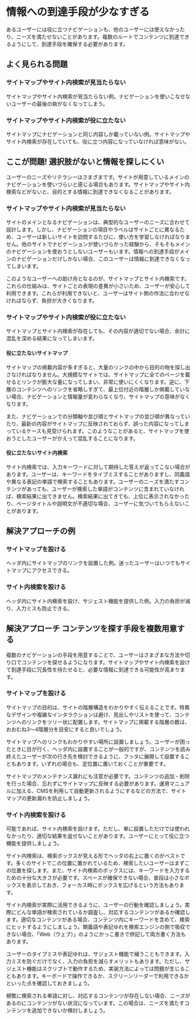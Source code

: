 # 情報への到達手段が少なすぎる

あるユーザーには役に立つナビゲーションも、他のユーザーには使えなかったり、ニーズを満たせないことがあります。複数のルートでコンテンツに到達できるようにして、到達手段を確保する必要があります。

## よく見られる問題

### サイトマップやサイト内検索が見当たらない

サイトマップやサイト内検索が見当たらない例。ナビゲーションを使いこなせないユーザーの最後の砦がなくなってしまう。

### サイトマップやサイト内検索が役に立たない

サイトマップにナビゲーションと同じ内容しか載っていない例。サイトマップやサイト内検索が存在していても、役に立つ内容になっていなければ意味がない。

## ここが問題! 選択肢がないと情報を探しにくい

ユーザーのニーズやリテラシーはさまざまです。サイトが用意しているメインのナビゲーションを使いづらいと感じる場合もあります。サイトマップやサイト内検索などがないと、目的とする情報に到達できなくなることがあります。

### サイトマップやサイト内検索が見当たらない

サイトのメインとなるナビゲーションは、典型的なユーザーのニーズに合わせて設計します。しかし、ナビゲーションの項目やラベルはサイトごとに異なるため、ユーザーは新しいサイトを訪問するたびに、使い方を学習しなければなりません。他のサイトでナビゲーションが使いづらかった経験から、そもそもメインのナビゲーションを使おうとしないユーザーもいます。情報への到達手段がメインのナビゲーションだけしかない場合、このユーザーは情報に到達できなくなってしまいます。

このようなユーザーへの助け舟となるのが、サイトマップとサイト内検索です。これらの仕組みは、サイトごとの表現の差異が小さいため、ユーザーが安心して利用できます。これらが利用できないと、ユーザーはサイト側の作法に合わせなければならず、負担が大きくなります。

### サイトマップやサイト内検索が役に立たない

サイトマップとサイト内検索が存在しても、その内容が適切でない場合、余計に混乱を深める結果になってしまいます。

#### 役に立たないサイトマップ

サイトマップの掲載内容が多すぎると、大量のリンクの中から目的の物を探し出さなければなりません。大規模なサイトでは、サイトマップに全てのページを載せるとリンクが膨大な量になってしまい、非常に使いにくくなります。逆に、下層のコンテンツへのリンクを省略しすぎて、最上位付近の階層しか掲載していない場合、ナビゲーションと情報量が変わらなくなり、サイトマップの意味がなくなります。

また、ナビゲーションでの分類軸や並び順とサイトマップの並び順が異なっていたり、最新の内容がサイトマップに反映されておらず、誤った内容になってしまっているケースも見受けられます。このようなことがあると、サイトマップを使おうとしたユーザーがかえって混乱することになります。

#### 役に立たないサイト内検索

サイト内検索では、入力キーワードに対して期待した答えが返ってこない場合があります。ユーザーは、キーワードをタイプミスすることがありますし、同義語や異なる表記の単語で検索することもあります。ユーザーのニーズを満たすコンテンツがあっても、ユーザーが検索した単語がコンテンツに含まれていなければ、検索結果に出てきません。検索結果に出てきても、上位に表示されなかったり、ページタイトルや説明文が不適切な場合、ユーザーに気づいてもらえないことがあります。

## 解決アプローチの例

### サイトマップを設ける

ヘッダ内にサイトマップのリンクを設置した例。迷ったユーザーはいつでもサイトマップにアクセスできる。

### サイト内検索を設ける

ヘッダ内にサイト内検索を設け、サジェスト機能を提供した例。入力の負担が減り、入力ミスも防止できる。

## 解決アプローチ コンテンツを探す手段を複数用意する

複数のナビゲーションの手段を用意することで、ユーザーはさまざまな方法や切り口でコンテンツを探せるようになります。サイトマップやサイト内検索を設けて到達手段に冗長性を持たせると、必要な情報に到達できる可能性が高まります。

### サイトマップを設ける

サイトマップの目的は、サイトの階層構造をわかりやすく伝えることです。特異なデザインや複雑なインタラクションは避け、見出しやリストを使って、コンテンツへのリンクをツリー状に配置します。サイトマップに掲載する階層の数は、おおむね3〜4階層分を目安にすると良いでしょう。

サイトマップへのリンクもわかりやすい場所に設置しましょう。ユーザーが困ったときに目が行く、ヘッダ内に設置することが一般的ですが、コンテンツを読み終えたユーザーが次の行き先を検討できるように、フッタに展開して設置することもあります。いずれの場合も、定位置に置いておくことが重要です。

サイトマップのメンテナンス漏れにも注意が必要です。コンテンツの追加・削除を行った場合、忘れずにサイトマップに反映する必要があります。運用マニュアルに加える、CMSを利用して自動更新されるようにするなどの方法で、サイトマップの更新漏れを防止しましょう。

### サイト内検索を設ける

可能であれば、サイト内検索を設けます。ただし、単に設置しただけでは使われなかったり、適切な結果を返せないことがあります。ユーザーにとって役に立つ機能を提供しましょう。

サイト内検索は、検索ボックスが見える形でヘッダの右上に置くのがベストです。多くのサイトでこの位置に置かれているため、検索したいユーザーはまずこの位置を探します。また、サイト内検索のボックスには、キーワードを入力するための十分な大きさが必要です。スペースが確保できない場合、普段は小さなボックスを表示しておき、フォーカス時にボックスを広げるという方法もあります。

サイト内検索が実際に活用できるように、ユーザーの行動を確認しましょう。実際にどんな単語が検索されているか調査し、対応するコンテンツがあるか確認します。適切なコンテンツがある場合、コンテンツ内にキーワードを含めて、検索にヒットするようにしましょう。類義語や表記ゆれを検索エンジンの側で吸収できない場合、「Web（ウェブ）」のようにかっこ書きで併記して両方書く方法もあります。

ユーザーのタイプミスや表記ゆれは、サジェスト機能で補うこともできます。入力ミスを防ぐだけでなく、入力の負担を減らすメリットもあります。ただし、サジェスト機能はスクリプトで動作するため、実装方法によっては問題が生じることもあります。キーボードで操作できるか、スクリーンリーダーで利用できるかといった点を確認しておきましょう。

頻繁に検索される単語に対し、対応するコンテンツが存在しない場合、ニーズがあるのにコンテンツがない状況になっています。この場合は、ニーズを満たすコンテンツを追加できないか検討しましょう。
